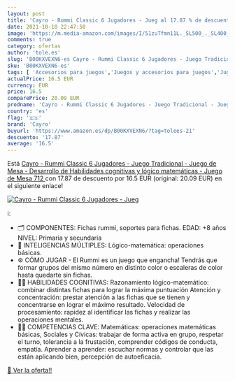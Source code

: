 ```yaml
---
layout: post
title: 'Cayro - Rummi Classic 6 Jugadores - Jueg al 17.87 % de descuento'
date: 2021-10-10 22:47:50
image: 'https://m.media-amazon.com/images/I/51zuTfmn11L._SL500_._SL400_.jpg'
comments: true
category: ofertas
author: 'tole.es'
slug: 'B00KXVEXN6-es Cayro - Rummi Classic 6 Jugadores - Juego Tradicional -...'
sku: 'B00KXVEXN6-es'
tags: [ 'Accesorios para juegos','Juegos y accesorios para juegos','Juguetes','Juguetes y juegos','cayro','de','juego','mesa', ]
actualPrice: 16.5 EUR
currency: EUR
price: 16.5
comparePrice: 20.09 EUR
prodname: 'Cayro - Rummi Classic 6 Jugadores - Juego Tradicional - Juego de Mesa - Desarrollo de Habilidades cognitivas y lógico matemáticas - Juego de Mesa  712 '
country: 'es'
flag: '🇪🇸'
brand: 'Cayro'
buyurl: 'https://www.amazon.es/dp/B00KXVEXN6/?tag=tolees-21'
descuento: '17.87'
average: '16.5'
---
```


Está [Cayro - Rummi Classic 6 Jugadores - Juego Tradicional - Juego de Mesa - Desarrollo de Habilidades cognitivas y lógico matemáticas - Juego de Mesa  712 ](https://www.amazon.es/dp/B00KXVEXN6/?tag=tolees-21) con 17.87 de descuento por 16.5 EUR (original: 20.09 EUR) en el siguiente enlace!

[![Cayro - Rummi Classic 6 Jugadores - Jueg](https://m.media-amazon.com/images/I/51zuTfmn11L._SL500_._SL400_.jpg)](https://www.amazon.es/dp/B00KXVEXN6/?tag=tolees-21)

ℹ️:

- 🗂️ COMPONENTES: Fichas rummi, soportes para fichas. EDAD: +8 años NIVEL: Primaria y secundaria
- 🧠 INTELIGENCIAS MÚLTIPLES: Lógico-matemática: operaciones básicas.
- ⚙️ CÓMO JUGAR - El Rummi es un juego que engancha! Tendrás que formar grupos del mismo número en distinto color o escaleras de color hasta quedarte sin fichas.
- 👩‍🏫 HABILIDADES COGNITIVAS: Razonamiento lógico-matemático: combinar distintas fichas para lograr la máxima puntuación Atención y concentración: prestar atención a las fichas que se tienen y concentrarse en lograr el máximo resultado. Velocidad de procesamiento: rapidez al identificar las fichas y realizar las operaciones mentales.
- 👨‍🏫 COMPETENCIAS CLAVE: Matemáticas: operaciones matemáticas básicas, Sociales y Cívicas: trabajar de forma activa en grupo, respetar el turno, tolerancia a la frustación, comprender códigos de conducta, empatía. Aprender a aprender: escuchar normas y controlar que las están aplicando bien, percepción de autoeficacia.

[🛒 Ver la oferta!!](https://www.amazon.es/dp/B00KXVEXN6/?tag=tolees-21)
